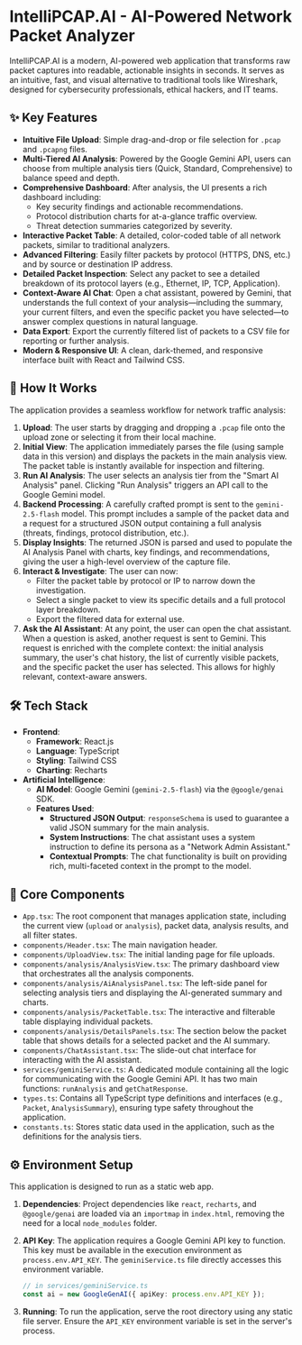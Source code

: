 
# IntelliPCAP.AI - AI-Powered Network Packet Analyzer

IntelliPCAP.AI is a modern, AI-powered web application that transforms raw packet captures into readable, actionable insights in seconds. It serves as an intuitive, fast, and visual alternative to traditional tools like Wireshark, designed for cybersecurity professionals, ethical hackers, and IT teams.



## ✨ Key Features

- **Intuitive File Upload**: Simple drag-and-drop or file selection for `.pcap` and `.pcapng` files.
- **Multi-Tiered AI Analysis**: Powered by the Google Gemini API, users can choose from multiple analysis tiers (Quick, Standard, Comprehensive) to balance speed and depth.
- **Comprehensive Dashboard**: After analysis, the UI presents a rich dashboard including:
    - Key security findings and actionable recommendations.
    - Protocol distribution charts for at-a-glance traffic overview.
    - Threat detection summaries categorized by severity.
- **Interactive Packet Table**: A detailed, color-coded table of all network packets, similar to traditional analyzers.
- **Advanced Filtering**: Easily filter packets by protocol (HTTPS, DNS, etc.) and by source or destination IP address.
- **Detailed Packet Inspection**: Select any packet to see a detailed breakdown of its protocol layers (e.g., Ethernet, IP, TCP, Application).
- **Context-Aware AI Chat**: Open a chat assistant, powered by Gemini, that understands the full context of your analysis—including the summary, your current filters, and even the specific packet you have selected—to answer complex questions in natural language.
- **Data Export**: Export the currently filtered list of packets to a CSV file for reporting or further analysis.
- **Modern & Responsive UI**: A clean, dark-themed, and responsive interface built with React and Tailwind CSS.

## 🚀 How It Works

The application provides a seamless workflow for network traffic analysis:

1.  **Upload**: The user starts by dragging and dropping a `.pcap` file onto the upload zone or selecting it from their local machine.
2.  **Initial View**: The application immediately parses the file (using sample data in this version) and displays the packets in the main analysis view. The packet table is instantly available for inspection and filtering.
3.  **Run AI Analysis**: The user selects an analysis tier from the "Smart AI Analysis" panel. Clicking "Run Analysis" triggers an API call to the Google Gemini model.
4.  **Backend Processing**: A carefully crafted prompt is sent to the `gemini-2.5-flash` model. This prompt includes a sample of the packet data and a request for a structured JSON output containing a full analysis (threats, findings, protocol distribution, etc.).
5.  **Display Insights**: The returned JSON is parsed and used to populate the AI Analysis Panel with charts, key findings, and recommendations, giving the user a high-level overview of the capture file.
6.  **Interact & Investigate**: The user can now:
    - Filter the packet table by protocol or IP to narrow down the investigation.
    - Select a single packet to view its specific details and a full protocol layer breakdown.
    - Export the filtered data for external use.
7.  **Ask the AI Assistant**: At any point, the user can open the chat assistant. When a question is asked, another request is sent to Gemini. This request is enriched with the complete context: the initial analysis summary, the user's chat history, the list of currently visible packets, and the specific packet the user has selected. This allows for highly relevant, context-aware answers.

## 🛠️ Tech Stack

- **Frontend**:
    - **Framework**: React.js
    - **Language**: TypeScript
    - **Styling**: Tailwind CSS
    - **Charting**: Recharts
- **Artificial Intelligence**:
    - **AI Model**: Google Gemini (`gemini-2.5-flash`) via the `@google/genai` SDK.
    - **Features Used**:
        - **Structured JSON Output**: `responseSchema` is used to guarantee a valid JSON summary for the main analysis.
        - **System Instructions**: The chat assistant uses a system instruction to define its persona as a "Network Admin Assistant."
        - **Contextual Prompts**: The chat functionality is built on providing rich, multi-faceted context in the prompt to the model.

## 📁 Core Components

-   `App.tsx`: The root component that manages application state, including the current view (`upload` or `analysis`), packet data, analysis results, and all filter states.
-   `components/Header.tsx`: The main navigation header.
-   `components/UploadView.tsx`: The initial landing page for file uploads.
-   `components/analysis/AnalysisView.tsx`: The primary dashboard view that orchestrates all the analysis components.
-   `components/analysis/AiAnalysisPanel.tsx`: The left-side panel for selecting analysis tiers and displaying the AI-generated summary and charts.
-   `components/analysis/PacketTable.tsx`: The interactive and filterable table displaying individual packets.
-   `components/analysis/DetailsPanels.tsx`: The section below the packet table that shows details for a selected packet and the AI summary.
-   `components/ChatAssistant.tsx`: The slide-out chat interface for interacting with the AI assistant.
-   `services/geminiService.ts`: A dedicated module containing all the logic for communicating with the Google Gemini API. It has two main functions: `runAnalysis` and `getChatResponse`.
-   `types.ts`: Contains all TypeScript type definitions and interfaces (e.g., `Packet`, `AnalysisSummary`), ensuring type safety throughout the application.
-   `constants.ts`: Stores static data used in the application, such as the definitions for the analysis tiers.

## ⚙️ Environment Setup

This application is designed to run as a static web app.

1.  **Dependencies**: Project dependencies like `react`, `recharts`, and `@google/genai` are loaded via an `importmap` in `index.html`, removing the need for a local `node_modules` folder.
2.  **API Key**: The application requires a Google Gemini API key to function. This key must be available in the execution environment as `process.env.API_KEY`. The `geminiService.ts` file directly accesses this environment variable.

    ```typescript
    // in services/geminiService.ts
    const ai = new GoogleGenAI({ apiKey: process.env.API_KEY });
    ```
3.  **Running**: To run the application, serve the root directory using any static file server. Ensure the `API_KEY` environment variable is set in the server's process.
